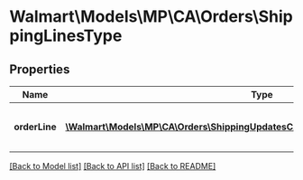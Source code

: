 # Walmart\Models\MP\CA\Orders\ShippingLinesType

## Properties

Name | Type | Description | Notes
------------ | ------------- | ------------- | -------------
**orderLine** | [**\Walmart\Models\MP\CA\Orders\ShippingUpdatesCARequestOrderLinesOrderLineInner[]**](ShippingUpdatesCARequestOrderLinesOrderLineInner.md) | Information about one order line shipment |


[[Back to Model list]](./) [[Back to API list]](../../../../../README.md#supported-apis) [[Back to README]](../../../../../README.md)
